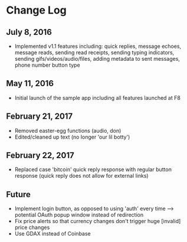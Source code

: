 # Change Log

## July 8, 2016

* Implemented v1.1 features including: quick replies, message echoes, message reads, sending read receipts, sending typing indicators, sending gifs/videos/audio/files, adding metadata to sent messages, phone number button type

## May 11, 2016

* Initial launch of the sample app including all features launched at F8

## February 21, 2017

* Removed easter-egg functions (audio, don)
* Edited/cleaned up text (no longer 'our lil botty')

## February 22, 2017
* Replaced case 'bitcoin' quick reply response with regular button response (quick reply does not allow for external links)

## Future
* Implement login button, as opposed to using 'auth' every time --> potential OAuth popup window instead of redirection
* Fix price alerts so that currency changes don't trigger huge [invalid] price changes
* Use GDAX instead of Coinbase
